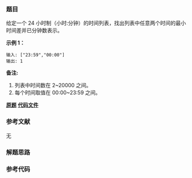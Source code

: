 ### 题目
给定一个 24 小时制（小时:分钟）的时间列表，找出列表中任意两个时间的最小时间差并已分钟数表示。

  
**示例 1：**

    
    
    输入: ["23:59","00:00"]
    输出: 1
    

  
**备注:**

  1. 列表中时间数在 2~20000 之间。
  2. 每个时间取值在 00:00~23:59 之间。

 **[原题](https://leetcode-cn.com/problems/minimum-time-difference/)**    **[代码文件]()**


### 参考文献
无

### 解题思路




### 参考代码

```go


```




